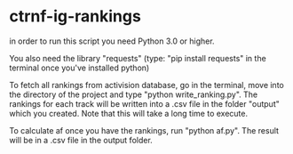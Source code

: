 # ctrnf-ig-rankings

in order to run this script you need Python 3.0 or higher.

You also need the library "requests" (type: "pip install requests" in the terminal once you've installed python)

To fetch all rankings from activision database, go in the terminal, move into the directory of the project
and type "python write_ranking.py". The rankings for each track will be written into a .csv file in the folder
"output" which you created. Note that this will take a long time to execute.

To calculate af once you have the rankings, run "python af.py". The result will be in a .csv file in the output folder.
